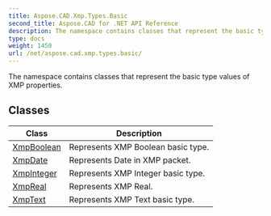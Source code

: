 ```yaml
---
title: Aspose.CAD.Xmp.Types.Basic
second_title: Aspose.CAD for .NET API Reference
description: The namespace contains classes that represent the basic type values of XMP properties
type: docs
weight: 1450
url: /net/aspose.cad.xmp.types.basic/
---
```

The namespace contains classes that represent the basic type values of XMP properties.

## Classes

| Class | Description |
| --- | --- |
| [XmpBoolean](./xmpboolean/) | Represents XMP Boolean basic type. |
| [XmpDate](./xmpdate/) | Represents Date in XMP packet. |
| [XmpInteger](./xmpinteger/) | Represents XMP Integer basic type. |
| [XmpReal](./xmpreal/) | Represents XMP Real. |
| [XmpText](./xmptext/) | Represents XMP Text basic type. |


